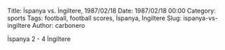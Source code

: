 Title: İspanya vs. İngiltere, 1987/02/18
Date: 1987/02/18 00:00
Category: sports
Tags: football, football scores, İspanya, İngiltere
Slug: ispanya-vs-ingiltere
Author: carbonero


İspanya 2 - 4 İngiltere
